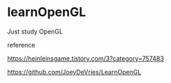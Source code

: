 # learnOpenGL

Just study OpenGL



reference 

https://heinleinsgame.tistory.com/3?category=757483 

https://github.com/JoeyDeVries/LearnOpenGL
